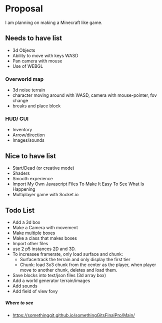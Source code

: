 # Proposal

I am planning on making a Minecraft like game. 

## Needs to have list

- 3d Objects
- Ability to move with keys WASD
- Pan camera with mouse
- Use of WEBGL

### Overworld map
- 3d noise terrain
- character moving around with WASD, camera with mouse-pointer, fov change
- breaks and place block

### HUD/ GUI
- Inventory
- Arrow/direction
- Images/sounds


## Nice to have list
- Start/Dead (or creative mode)
- Shaders
- Smooth experience
- Import My Own Javascript Files To Make It Easy To See What Is Happening
- Multiplayer game with Socket.io

## Todo List

 - Add a 3d box
 - Make a Camera with movement
 - Make multiple boxes
 - Make a class that makes boxes
 - Import other files
 - use 2 p5 instances 2D and 3D.
 - To increasee framerate, only load surface and chunk:
    - Surface:track the terrain and only display the first tier
    - Chunk: load 3x3 chunk from the center as the player,
    when player move to another chunk, deletes and load them. 
 - Save blocks into text/json files (3d array box)
 - Add a world generator terrain/images
 - Add sounds
 - Add field of view fovy
 

##### Where to see

* https://somethinggit.github.io/somethingGitsFinalPro/Main/
